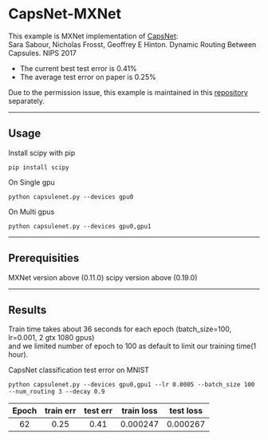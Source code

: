 **CapsNet-MXNet**
=========================================

This example is MXNet implementation of [CapsNet](https://arxiv.org/abs/1710.09829):  
Sara Sabour, Nicholas Frosst, Geoffrey E Hinton. Dynamic Routing Between Capsules. NIPS 2017
- The current best test error is 0.41%  
- The average test error on paper is 0.25%  

Due to the permission issue, this example is maintained in this [repository](https://github.com/samsungsds-rnd/capsnet.mxnet) separately.
* * *
## **Usage**
Install scipy with pip  
```
pip install scipy
```

On Single gpu
```
python capsulenet.py --devices gpu0
```
On Multi gpus
```
python capsulenet.py --devices gpu0,gpu1
```

* * *
## **Prerequisities**

MXNet version above (0.11.0)
scipy version above (0.19.0)

***
## **Results**  
Train time takes about 36 seconds for each epoch (batch_size=100, lr=0.001, 2 gtx 1080 gpus)  
and we limited number of epoch to 100 as default to limit our training time(1 hour).

CapsNet classification test error on MNIST  

```
python capsulenet.py --devices gpu0,gpu1 --lr 0.0005 --batch_size 100 --num_routing 3 --decay 0.9
```

| Epoch | train err | test err | train loss | test loss |
| :---: | :---: | :---: | :---: | :---: |
| 62 | 0.25 | 0.41 | 0.000247 | 0.000267 |
